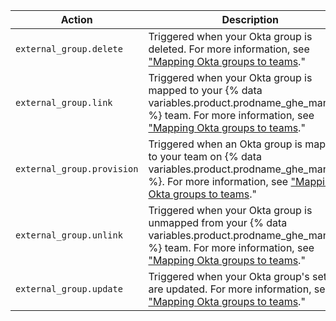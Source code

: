 | Action | Description
|------------------|-------------------
| `external_group.delete` | Triggered when your Okta group is deleted. For more information, see ["Mapping Okta groups to teams](/admin/identity-and-access-management/using-saml-for-enterprise-iam/mapping-okta-groups-to-teams)."
| `external_group.link` | Triggered when your Okta group is mapped to your {% data variables.product.prodname_ghe_managed %} team. For more information, see ["Mapping Okta groups to teams](/admin/identity-and-access-management/using-saml-for-enterprise-iam/mapping-okta-groups-to-teams)."
| `external_group.provision` | Triggered when an Okta group is mapped to your team on {% data variables.product.prodname_ghe_managed %}. For more information, see ["Mapping Okta groups to teams](/admin/identity-and-access-management/using-saml-for-enterprise-iam/mapping-okta-groups-to-teams)."
| `external_group.unlink` | Triggered when your Okta group is unmapped from your {% data variables.product.prodname_ghe_managed %} team. For more information, see ["Mapping Okta groups to teams](/admin/identity-and-access-management/using-saml-for-enterprise-iam/mapping-okta-groups-to-teams)."
| `external_group.update` | Triggered when your Okta group's settings are updated. For more information, see ["Mapping Okta groups to teams](/admin/identity-and-access-management/using-saml-for-enterprise-iam/mapping-okta-groups-to-teams)."
